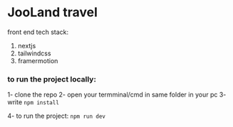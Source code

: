 # JooLand travel

front end tech stack: 
1. nextjs
2. tailwindcss
3. framermotion

### to run the project locally:

1- clone the repo
2- open your termminal/cmd in same folder in your pc
3- write `` npm install ``

4- to run the project: `` npm run dev ``
